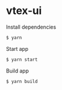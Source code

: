 # vtex-ui

Install dependencies

```sh
$ yarn
```

Start app

```sh
$ yarn start
```

Build app

```sh
$ yarn build
```

